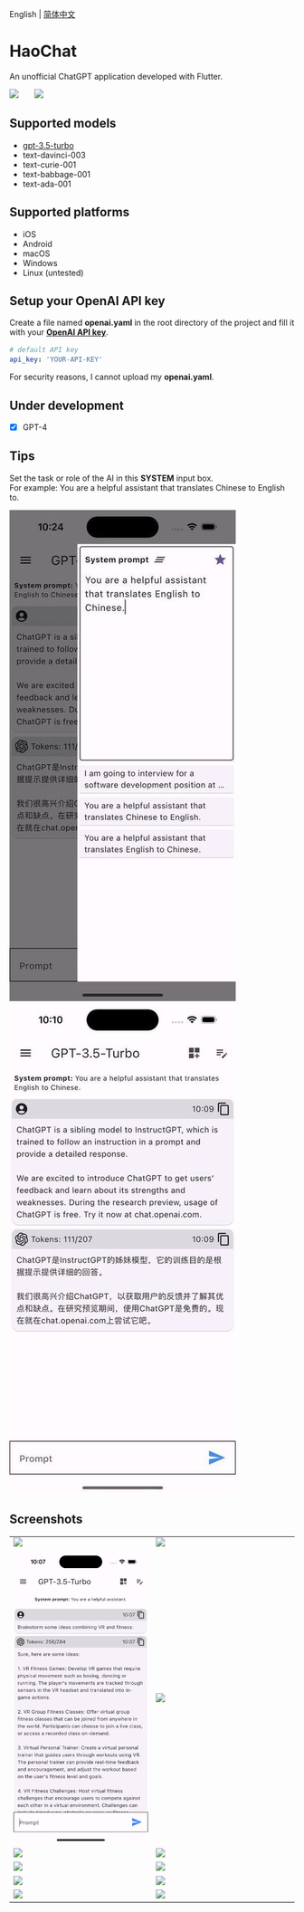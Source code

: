 English | [简体中文](README-zh-CN.md)

# HaoChat

An unofficial ChatGPT application developed with Flutter.

<img src="https://github.com/conghaonet/hao_chatgpt/raw/master/screenshots/flutter_logo.png" height="40"/>&emsp;&emsp;<img src="https://github.com/conghaonet/hao_chatgpt/raw/master/screenshots/openai_logo.png" height="40"/>

## Supported models
* [gpt-3.5-turbo](https://platform.openai.com/docs/models/gpt-3-5)
* text-davinci-003
* text-curie-001
* text-babbage-001
* text-ada-001

## Supported platforms
* iOS
* Android
* macOS
* Windows
* Linux (untested)

## Setup your OpenAI API key

Create a file named **openai.yaml** in the root directory of the project and fill it with your [**OpenAI API key**](https://beta.openai.com/account/api-keys).
```yaml
# default API key
api_key: 'YOUR-API-KEY'
```
For security reasons, I cannot upload my **openai.yaml**.

## Under development
- [x] GPT-4

## Tips
Set the task or role of the AI in this **SYSTEM** input box.  
For example: You are a helpful assistant that translates Chinese to English to.

![](https://github.com/conghaonet/hao_chatgpt/blob/master/screenshots/en/setsystem01.jpg) ![](https://github.com/conghaonet/hao_chatgpt/blob/master/screenshots/en/setsystem02.jpg)

## Screenshots
<Table>
    <tr>
        <td width="50%">
            <img src="https://github.com/conghaonet/hao_chatgpt/blob/master/screenshots/en/screenshot04.jpg"/>
        </td>
        <td width="50%">
            <img src="https://github.com/conghaonet/hao_chatgpt/blob/master/screenshots/en/screenshot03.jpg"/>
        </td>
    </tr>
    <tr>
        <td width="50%">
            <img src="https://github.com/conghaonet/hao_chatgpt/blob/master/screenshots/en/screenshot01.jpg"/>
        </td>
        <td width="50%">
            <img src="https://github.com/conghaonet/hao_chatgpt/blob/master/screenshots/en/screenshot02.jpg"/>
        </td>
    </tr>
    <tr>
        <td width="50%">
            <img src="https://github.com/conghaonet/hao_chatgpt/blob/master/screenshots/en/home.jpg"/>
        </td>
        <td width="50%">
            <img src="https://github.com/conghaonet/hao_chatgpt/blob/master/screenshots/en/leftmenu02.jpg"/>
        </td>
    </tr>
    <tr>
        <td width="50%">
            <img src="https://github.com/conghaonet/hao_chatgpt/blob/master/screenshots/en/screenshot05.jpg"/>
        </td>
        <td width="50%">
            <img src="https://github.com/conghaonet/hao_chatgpt/blob/master/screenshots/en/screenshot06.jpg"/>
        </td>
    </tr>
    <tr>
        <td width="50%">
            <img src="https://github.com/conghaonet/hao_chatgpt/blob/master/screenshots/en/gpt35turbo.jpg"/>
        </td>
        <td width="50%">
            <img src="https://github.com/conghaonet/hao_chatgpt/blob/master/screenshots/en/nokey.jpg"/>
        </td>
    </tr>
    <tr>
        <td width="50%">
            <img src="https://github.com/conghaonet/hao_chatgpt/blob/master/screenshots/en/settings.jpg"/>
        </td>
        <td width="50%">
            <img src="https://github.com/conghaonet/hao_chatgpt/blob/master/screenshots/en/leftmenu01.jpg"/>
        </td>
    </tr>
</Table>
